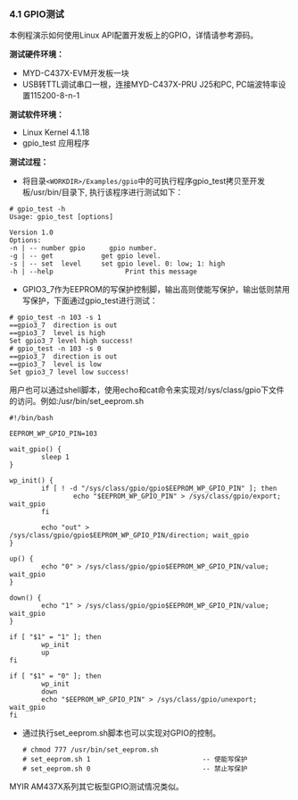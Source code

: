 ### 4.1 GPIO测试

本例程演示如何使用Linux API配置开发板上的GPIO，详情请参考源码。

**测试硬件环境：**

* MYD-C437X-EVM开发板一块  
* USB转TTL调试串口一根，连接MYD-C437X-PRU J25和PC, PC端波特率设置115200-8-n-1

**测试软件环境：**

* Linux Kernel 4.1.18   
* gpio\_test 应用程序  

**测试过程：**

* 将目录`<WORKDIR>/Examples/gpio`中的可执行程序gpio\_test拷贝至开发板/usr/bin/目录下, 执行该程序进行测试如下：

```\`
# gpio_test -h
Usage: gpio_test [options]

Version 1.0
Options:
-n | -- number gpio      gpio number.
-g | -- get            get gpio level.
-s | -- set  level     set gpio level. 0: low; 1: high
-h | --help                  Print this message
```

* GPIO3\_7作为EEPROM的写保护控制脚，输出高则使能写保护，输出低则禁用写保护，下面通过gpio\_test进行测试：  

```
# gpio_test -n 103 -s 1
==gpio3_7  direction is out
==gpio3_7  level is high
Set gpio3_7 level high success!
# gpio_test -n 103 -s 0
==gpio3_7  direction is out
==gpio3_7  level is low
Set gpio3_7 level low success!
```

用户也可以通过shell脚本，使用echo和cat命令来实现对/sys/class/gpio下文件的访问。例如:/usr/bin/set\_eeprom.sh

```
#!/bin/bash

EEPROM_WP_GPIO_PIN=103

wait_gpio() {
        sleep 1
}

wp_init() {
        if [ ! -d "/sys/class/gpio/gpio$EEPROM_WP_GPIO_PIN" ]; then
                echo "$EEPROM_WP_GPIO_PIN" > /sys/class/gpio/export; wait_gpio
        fi

        echo "out" > /sys/class/gpio/gpio$EEPROM_WP_GPIO_PIN/direction; wait_gpio
}

up() {
        echo "0" > /sys/class/gpio/gpio$EEPROM_WP_GPIO_PIN/value; wait_gpio
}

down() {
        echo "1" > /sys/class/gpio/gpio$EEPROM_WP_GPIO_PIN/value; wait_gpio
}

if [ "$1" = "1" ]; then
        wp_init
        up
fi

if [ "$1" = "0" ]; then
        wp_init
        down
        echo "$EEPROM_WP_GPIO_PIN" > /sys/class/gpio/unexport; wait_gpio
fi
```

* 通过执行set\_eeprom.sh脚本也可以实现对GPIO的控制。  
  ```
  # chmod 777 /usr/bin/set_eeprom.sh
  # set_eeprom.sh 1                            -- 使能写保护
  # set_eeprom.sh 0                            -- 禁止写保护
  ```

MYIR AM437X系列其它板型GPIO测试情况类似。

